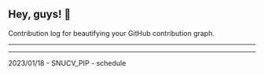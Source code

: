 ## Hey, guys! 👋

Contribution log for beautifying your GitHub contribution graph.

---



---

2023/01/18 - SNUCV_PIP - schedule